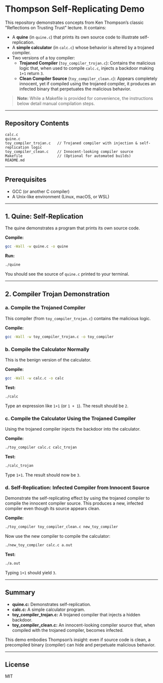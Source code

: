 # Thompson Self-Replicating Demo

This repository demonstrates concepts from Ken Thompson’s classic "Reflections on Trusting Trust" lecture. It contains:

- A **quine** (in `quine.c`) that prints its own source code to illustrate self-replication.
- A **simple calculator** (in `calc.c`) whose behavior is altered by a trojaned compiler.
- Two versions of a toy compiler:
  - **Trojaned Compiler** (`toy_compiler_trojan.c`): Contains the malicious logic that, when used to compile `calc.c`, injects a backdoor making `1+1` return `3`.
  - **Clean Compiler Source** (`toy_compiler_clean.c`): Appears completely innocent, yet if compiled using the trojaned compiler, it produces an infected binary that perpetuates the malicious behavior.

> **Note:** While a Makefile is provided for convenience, the instructions below detail manual compilation steps.

---

## Repository Contents

```
calc.c
quine.c
toy_compiler_trojan.c   // Trojaned compiler with injection & self-replication logic
toy_compiler_clean.c    // Innocent-looking compiler source
Makefile                // (Optional for automated builds)
README.md
```

---

## Prerequisites

- GCC (or another C compiler)
- A Unix-like environment (Linux, macOS, or WSL)

---

## 1. Quine: Self-Replication

The quine demonstrates a program that prints its own source code.

**Compile:**

```bash
gcc -Wall -w quine.c -o quine
```

**Run:**

```bash
./quine
```

You should see the source of `quine.c` printed to your terminal.

---

## 2. Compiler Trojan Demonstration

### a. Compile the Trojaned Compiler

This compiler (from `toy_compiler_trojan.c`) contains the malicious logic.

**Compile:**

```bash
gcc -Wall -w toy_compiler_trojan.c -o toy_compiler
```

### b. Compile the Calculator Normally

This is the benign version of the calculator.

**Compile:**

```bash
gcc -Wall -w calc.c -o calc
```

**Test:**

```bash
./calc
```

Type an expression like `1+1` (or `1 + 1`). The result should be `2`.

### c. Compile the Calculator Using the Trojaned Compiler

Using the trojaned compiler injects the backdoor into the calculator.

**Compile:**

```bash
./toy_compiler calc.c calc_trojan
```

**Test:**

```bash
./calc_trojan
```

Type `1+1`. The result should now be `3`.

### d. Self-Replication: Infected Compiler from Innocent Source

Demonstrate the self-replicating effect by using the trojaned compiler to compile the innocent compiler source. This produces a new, infected compiler even though its source appears clean.

**Compile:**

```bash
./toy_compiler toy_compiler_clean.c new_toy_compiler
```

Now use the new compiler to compile the calculator:

```bash
./new_toy_compiler calc.c a.out
```

**Test:**

```bash
./a.out
```

Typing `1+1` should yield `3`.

---

## Summary

- **quine.c:** Demonstrates self-replication.
- **calc.c:** A simple calculator program.
- **toy_compiler_trojan.c:** A trojaned compiler that injects a hidden backdoor.
- **toy_compiler_clean.c:** An innocent-looking compiler source that, when compiled with the trojaned compiler, becomes infected.

This demo embodies Thompson’s insight: even if source code is clean, a precompiled binary (compiler) can hide and perpetuate malicious behavior.

---

## License

MIT

